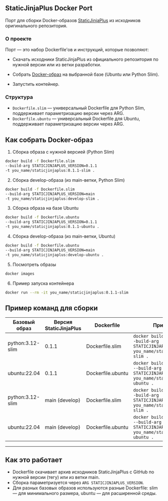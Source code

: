 ## StaticJinjaPlus Docker Port
Порт для сборки Docker-образов [StaticJinjaPlus](https://github.com/MrDave/StaticJinjaPlus) из исходников оригинального репозитория.

### О проекте
Порт — это набор Dockerfile'ов и инструкций, которые позволяют:

- Скачать исходники StaticJinjaPlus из официального репозитория по нужной версии или из ветки разработки.

- Собрать [Docker-образ](https://www.docker.com/get-started/) на выбранной базе (Ubuntu или Python Slim).

- Запустить контейнер.


### Структура
- `Dockerfile.slim` — универсальный Dockerfile для Python Slim, поддерживает параметризацию версии через ARG.
- `Dockerfile.ubuntu` — универсальный Dockerfile для Ubuntu, поддерживает параметризацию версии через ARG.

## Как собрать Docker-образ

1. Сборка образа с нужной версией (Python Slim)

```bash
docker build -f Dockerfile.slim
--build-arg STATICJINJAPLUS_VERSION=0.1.1
-t you_name/staticjinjaplus:0.1.1-slim .
```

2. Сборка develop-образа (из main-ветки, Python Slim)

```bash
docker build -f Dockerfile.slim
--build-arg STATICJINJAPLUS_VERSION=main
-t you_name/staticjinjaplus:develop-slim .
```

3. Сборка образа на базе Ubuntu

```bash
docker build -f Dockerfile.ubuntu
--build-arg STATICJINJAPLUS_VERSION=0.1.1
-t you_name/staticjinjaplus:0.1.1-ubuntu .
```

4. Сборка develop-образа (из main-ветки, Ubuntu)


```bash
docker build -f Dockerfile.ubuntu
--build-arg STATICJINJAPLUS_VERSION=main
-t you_name/staticjinjaplus:develop-ubuntu .
```

5. Посмотреть образы
```bash
docker images
```

6. Пример запуска контейнера

```bash
docker run --rm -it you_name/staticjinjaplus:0.1.1-slim
```


## Пример команд для сборки

| Базовый образ      | Версия StaticJinjaPlus | Dockerfile         | Пример команды                                                                 |
|--------------------|-----------------------|--------------------|--------------------------------------------------------------------------------|
| python:3.12-slim   | 0.1.1                 | Dockerfile.slim    | `docker build -f Dockerfile.slim --build-arg STATICJINJAPLUS_VERSION=0.1.1 -t you_name/staticjinjaplus:0.1.1-slim .` |
| ubuntu:22.04       | 0.1.1                 | Dockerfile.ubuntu  | `docker build -f Dockerfile.ubuntu --build-arg STATICJINJAPLUS_VERSION=0.1.1 -t you_name/staticjinjaplus:0.1.1-ubuntu .` |
| python:3.12-slim   | main (develop)        | Dockerfile.slim    | `docker build -f Dockerfile.slim --build-arg STATICJINJAPLUS_VERSION=main -t you_name/staticjinjaplus:develop-slim .` |
| ubuntu:22.04       | main (develop)        | Dockerfile.ubuntu  | `docker build -f Dockerfile.ubuntu --build-arg STATICJINJAPLUS_VERSION=main -t you_name/staticjinjaplus:develop-ubuntu .` |

---

## Как это работает

- Dockerfile скачивает архив исходников StaticJinjaPlus с GitHub по нужной версии (тегу) или из ветки main.
- Сборка параметризуется через `ARG STATICJINJAPLUS_VERSION`.
- Для разных базовых образов используются разные Dockerfile: slim — для минимального размера, ubuntu — для расширенной среды.
